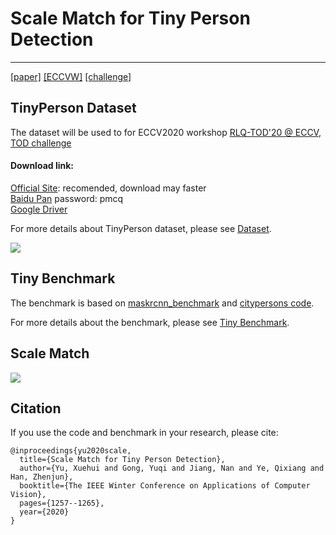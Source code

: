 # Scale Match for Tiny Person Detection

------------------------
[[paper]](http://openaccess.thecvf.com/content_WACV_2020/papers/Yu_Scale_Match_for_Tiny_Person_Detection_WACV_2020_paper.pdf) [[ECCVW]](https://rlq-tod.github.io/challenge1.html)
[[challenge]](https://competitions.codalab.org/competitions/24551)

## TinyPerson Dataset

The dataset will be used to for ECCV2020 workshop [RLQ-TOD'20 @ ECCV](https://rlq-tod.github.io/challenge1.html), [TOD challenge](https://competitions.codalab.org/competitions/24551)

#### Download link:
[Official Site](http://vision.ucas.ac.cn/resource.asp): recomended, download may faster<br/>
[Baidu Pan](https://pan.baidu.com/s/1kkugS6y2vT4IrmEV_2wtmQ)   password: pmcq<br/>
[Google Driver](https://drive.google.com/open?id=1KrH9uEC9q4RdKJz-k34Q6v5hRewU5HOw)<br/>

For more details about TinyPerson dataset, please see [Dataset](dataset/).

![](figure/annotation_rule.jpg)

## Tiny Benchmark
The benchmark is based on [maskrcnn_benchmark](https://github.com/facebookresearch/maskrcnn-benchmark) and [citypersons code](https://bitbucket.org/shanshanzhang/citypersons/src/default/evaluation/).

For more details about the benchmark, please see [Tiny Benchmark](tiny_benchmark/).

## Scale Match

![](figure/scale_match.jpg)

## Citation

If you use the code and benchmark in your research, please cite:
```
@inproceedings{yu2020scale,
  title={Scale Match for Tiny Person Detection},
  author={Yu, Xuehui and Gong, Yuqi and Jiang, Nan and Ye, Qixiang and Han, Zhenjun},
  booktitle={The IEEE Winter Conference on Applications of Computer Vision},
  pages={1257--1265},
  year={2020}
}
```

